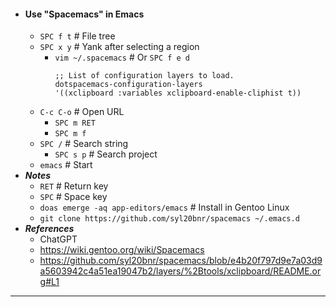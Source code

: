 - #### Use "Spacemacs" in Emacs
    - `SPC f t` # File tree
    - `SPC x y` # Yank after selecting a region
        - `vim ~/.spacemacs` # Or `SPC f e d`
          ```
          ;; List of configuration layers to load.
          dotspacemacs-configuration-layers
          '((xclipboard :variables xclipboard-enable-cliphist t))
          ```
    - `C-c C-o` # Open URL
        - `SPC m RET`
        - `SPC m f`
    - `SPC /` # Search string
        - `SPC s p` # Search project
    - `emacs` # Start
- ***Notes***
    - `RET` # Return key
    - `SPC` # Space key
    - `doas emerge -aq app-editors/emacs` # Install in Gentoo Linux
    - `git clone https://github.com/syl20bnr/spacemacs ~/.emacs.d`
- ***References***
    - ChatGPT
    - https://wiki.gentoo.org/wiki/Spacemacs
    - https://github.com/syl20bnr/spacemacs/blob/e4b20f797d9e7a03d9a5603942c4a51ea19047b2/layers/%2Btools/xclipboard/README.org#L1
- ---
